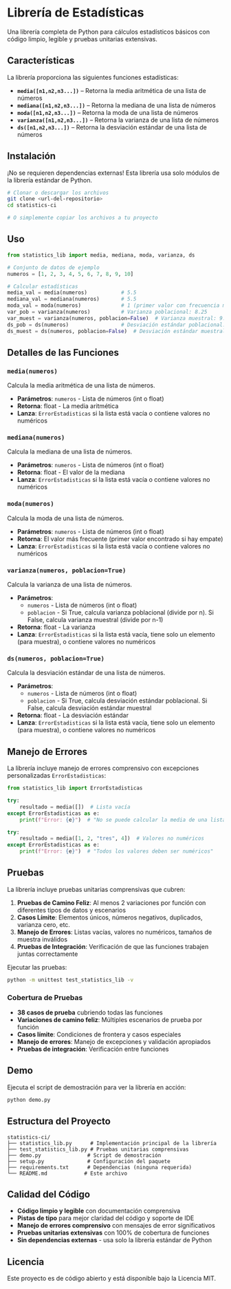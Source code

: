 # Librería de Estadísticas

Una librería completa de Python para cálculos estadísticos básicos con código limpio, legible y pruebas unitarias extensivas.

## Características

La librería proporciona las siguientes funciones estadísticas:

- **`media([n1,n2,n3...])`** – Retorna la media aritmética de una lista de números
- **`mediana([n1,n2,n3...])`** – Retorna la mediana de una lista de números  
- **`moda([n1,n2,n3...])`** – Retorna la moda de una lista de números
- **`varianza([n1,n2,n3...])`** – Retorna la varianza de una lista de números
- **`ds([n1,n2,n3...])`** – Retorna la desviación estándar de una lista de números

## Instalación

¡No se requieren dependencias externas! Esta librería usa solo módulos de la librería estándar de Python.

```bash
# Clonar o descargar los archivos
git clone <url-del-repositorio>
cd statistics-ci

# O simplemente copiar los archivos a tu proyecto
```

## Uso

```python
from statistics_lib import media, mediana, moda, varianza, ds

# Conjunto de datos de ejemplo
numeros = [1, 2, 3, 4, 5, 6, 7, 8, 9, 10]

# Calcular estadísticas
media_val = media(numeros)           # 5.5
mediana_val = mediana(numeros)       # 5.5
moda_val = moda(numeros)             # 1 (primer valor con frecuencia máxima)
var_pob = varianza(numeros)          # Varianza poblacional: 8.25
var_muest = varianza(numeros, poblacion=False)  # Varianza muestral: 9.17
ds_pob = ds(numeros)                 # Desviación estándar poblacional: 2.87
ds_muest = ds(numeros, poblacion=False)  # Desviación estándar muestral: 3.03
```

## Detalles de las Funciones

### `media(numeros)`
Calcula la media aritmética de una lista de números.
- **Parámetros**: `numeros` - Lista de números (int o float)
- **Retorna**: float - La media aritmética
- **Lanza**: `ErrorEstadisticas` si la lista está vacía o contiene valores no numéricos

### `mediana(numeros)`
Calcula la mediana de una lista de números.
- **Parámetros**: `numeros` - Lista de números (int o float)
- **Retorna**: float - El valor de la mediana
- **Lanza**: `ErrorEstadisticas` si la lista está vacía o contiene valores no numéricos

### `moda(numeros)`
Calcula la moda de una lista de números.
- **Parámetros**: `numeros` - Lista de números (int o float)
- **Retorna**: El valor más frecuente (primer valor encontrado si hay empate)
- **Lanza**: `ErrorEstadisticas` si la lista está vacía o contiene valores no numéricos

### `varianza(numeros, poblacion=True)`
Calcula la varianza de una lista de números.
- **Parámetros**: 
  - `numeros` - Lista de números (int o float)
  - `poblacion` - Si True, calcula varianza poblacional (divide por n). Si False, calcula varianza muestral (divide por n-1)
- **Retorna**: float - La varianza
- **Lanza**: `ErrorEstadisticas` si la lista está vacía, tiene solo un elemento (para muestra), o contiene valores no numéricos

### `ds(numeros, poblacion=True)`
Calcula la desviación estándar de una lista de números.
- **Parámetros**: 
  - `numeros` - Lista de números (int o float)
  - `poblacion` - Si True, calcula desviación estándar poblacional. Si False, calcula desviación estándar muestral
- **Retorna**: float - La desviación estándar
- **Lanza**: `ErrorEstadisticas` si la lista está vacía, tiene solo un elemento (para muestra), o contiene valores no numéricos

## Manejo de Errores

La librería incluye manejo de errores comprensivo con excepciones personalizadas `ErrorEstadisticas`:

```python
from statistics_lib import ErrorEstadisticas

try:
    resultado = media([])  # Lista vacía
except ErrorEstadisticas as e:
    print(f"Error: {e}")  # "No se puede calcular la media de una lista vacía"

try:
    resultado = media([1, 2, "tres", 4])  # Valores no numéricos
except ErrorEstadisticas as e:
    print(f"Error: {e}")  # "Todos los valores deben ser numéricos"
```

## Pruebas

La librería incluye pruebas unitarias comprensivas que cubren:

1. **Pruebas de Camino Feliz**: Al menos 2 variaciones por función con diferentes tipos de datos y escenarios
2. **Casos Límite**: Elementos únicos, números negativos, duplicados, varianza cero, etc.
3. **Manejo de Errores**: Listas vacías, valores no numéricos, tamaños de muestra inválidos
4. **Pruebas de Integración**: Verificación de que las funciones trabajen juntas correctamente

Ejecutar las pruebas:

```bash
python -m unittest test_statistics_lib -v
```

### Cobertura de Pruebas

- **38 casos de prueba** cubriendo todas las funciones
- **Variaciones de camino feliz**: Múltiples escenarios de prueba por función
- **Casos límite**: Condiciones de frontera y casos especiales
- **Manejo de errores**: Manejo de excepciones y validación apropiados
- **Pruebas de integración**: Verificación entre funciones

## Demo

Ejecuta el script de demostración para ver la librería en acción:

```bash
python demo.py
```

## Estructura del Proyecto

```
statistics-ci/
├── statistics_lib.py      # Implementación principal de la librería
├── test_statistics_lib.py # Pruebas unitarias comprensivas
├── demo.py               # Script de demostración
├── setup.py              # Configuración del paquete
├── requirements.txt      # Dependencias (ninguna requerida)
└── README.md            # Este archivo
```

## Calidad del Código

- **Código limpio y legible** con documentación comprensiva
- **Pistas de tipo** para mejor claridad del código y soporte de IDE
- **Manejo de errores comprensivo** con mensajes de error significativos
- **Pruebas unitarias extensivas** con 100% de cobertura de funciones
- **Sin dependencias externas** - usa solo la librería estándar de Python

## Licencia

Este proyecto es de código abierto y está disponible bajo la Licencia MIT.
